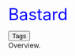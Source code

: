 <span class="centered" style="font-size: 25pt; color: blue;">Bastard</span> 
<head>
  <link rel="stylesheet" type="text/css" href="/docs/button.css">
 </head>
 
<body>
  <!--   <button style="--clr:#EA00FF"><span>Tags</span><i></i></button> -->
  <!-- <button style="--clr:#FFF01F"><span>Tags</span><i></i></button> -->
  <!-- <button style="--clr:#7FFF00"><span>Tags</span><i></i></button> -->
  <!-- <button style="--clr:#FF5E00"><span>Tags</span><i></i></button> -->
  <button onclick="document.getElementById('tags').style.display='inline'" style="--clr:#8A2BE2"><span>Tags</span><i></i></button>

</body>
<div id="tags" style="display:none">
<span class="tag-back">PHP</span> <span class="tag-back">Drupal</span> <span class="tag-back">Python</span> <span class="tag-back">Network</span> <span class="tag-back">Injection</span> <span class="tag-back">Common Applications</span> <span class="tag-back">Outdated Software</span> <span class="tag-back">OS Command Injection</span>
</div>                            
<br>
Overview.  
<br>
